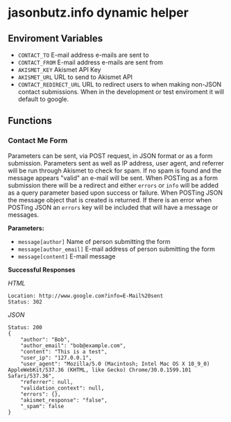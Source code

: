# jasonbutz.info dynamic helper

## Enviroment Variables

- `CONTACT_TO`
	E-mail address e-mails are sent to
- `CONTACT_FROM`
	E-mail address e-mails are sent from
- `AKISMET_KEY`
	Akismet API Key
- `AKISMET_URL`
	URL to send to Akismet API
- `CONTACT_REDIRECT_URL`
	URL to redirect users to when making non-JSON contact submissions. When in the development or test enviroment it will default to google.

## Functions

### Contact Me Form

Parameters can be sent, via POST request, in JSON format or as a form submission. Parameters sent as well as IP address, user agent, and referrer will be run through Akismet to check for spam. If no spam is found and the message appears "valid" an e-mail will be sent. When POSTing as a form submission there will be a redirect and either `errors` or `info` will be added as a query parameter based upon success or failure. When POSTing JSON the message object that is created is returned. If there is an error when POSTing JSON an `errors` key will be included that will have a message or messages.

**Parameters:**

- `message[author]`
	Name of person submitting the form
- `message[author_email]`
	E-mail address of person submitting the form
- `message[content]`
	E-mail message

**Successful Responses**

*HTML*

    Location: http://www.google.com?info=E-Mail%20sent
    Status: 302

*JSON*

    Status: 200
    {
        "author": "Bob",
        "author_email": "bob@example.com",
        "content": "This is a test",
        "user_ip": "127.0.0.1",
        "user_agent": "Mozilla/5.0 (Macintosh; Intel Mac OS X 10_9_0) AppleWebKit/537.36 (KHTML, like Gecko) Chrome/30.0.1599.101 Safari/537.36",
        "referrer": null,
        "validation_context": null,
        "errors": {},
        "akismet_response": "false",
        "_spam": false
    }